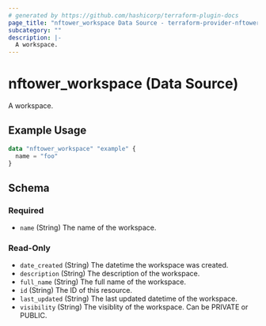 ```yaml
---
# generated by https://github.com/hashicorp/terraform-plugin-docs
page_title: "nftower_workspace Data Source - terraform-provider-nftower"
subcategory: ""
description: |-
  A workspace.
---
```


# nftower_workspace (Data Source)

A workspace.

## Example Usage

```terraform
data "nftower_workspace" "example" {
  name = "foo"
}
```

<!-- schema generated by tfplugindocs -->
## Schema

### Required

- `name` (String) The name of the workspace.

### Read-Only

- `date_created` (String) The datetime the workspace was created.
- `description` (String) The description of the workspace.
- `full_name` (String) The full name of the workspace.
- `id` (String) The ID of this resource.
- `last_updated` (String) The last updated datetime of the workspace.
- `visibility` (String) The visiblity of the workspace. Can be PRIVATE or PUBLIC.


